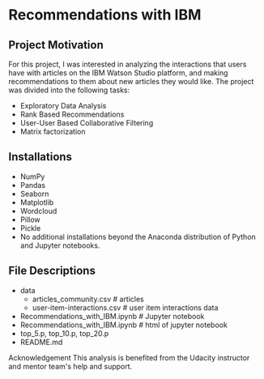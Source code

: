 # Recommendations with IBM

## Project Motivation

For this project, I was interested in analyzing the interactions that users have with articles on the IBM Watson Studio platform, and making recommendations to them about new articles they would like. The project was divided into the following tasks:

- Exploratory Data Analysis
- Rank Based Recommendations
- User-User Based Collaborative Filtering
- Matrix factorization

## Installations
- NumPy
- Pandas
- Seaborn
- Matplotlib
- Wordcloud
- Pillow
- Pickle
- No additional installations beyond the Anaconda distribution of Python and Jupyter notebooks.

## File Descriptions

- data
  - articles_community.csv # articles
  - user-item-interactions.csv # user item interactions data
- Recommendations_with_IBM.ipynb # Jupyter notebook
- Recommendations_with_IBM.ipynb # html of jupyter notebook
- top_5.p, top_10.p, top_20.p 
- README.md

Acknowledgement 
This analysis is benefited from the Udacity instructor and mentor team's help and support. 
